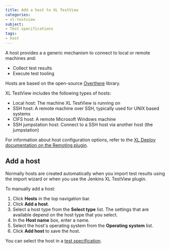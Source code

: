 ```yaml
---
title: Add a host to XL TestView
categories:
- xl-testview
subject:
- Test specifications
tags:
- host
---
```


A host provides a a generic mechanism to connect to local or remote machines and:

* Collect test results
* Execute test tooling

Hosts are based on the open-source [Overthere](https://github.com/xebialabs/overthere) library.

XL TestView includes the following types of hosts:

* Local host: The machine XL TestView is running on
* SSH host: A remote machine over SSH, typically used for UNIX based systems
* CIFS host: A remote Microsoft Windows machine
* SSH jumpstation host: Connect to a SSH host via another host (the jumpstation)
 
For information about host configuration options, refer to the [XL Deploy documentation on the Remoting plugin](/xl-deploy/concept/introduction-to-the-xl-deploy-remoting-plugin.html).
 
## Add a host

Normally hosts are created automatically when you import test results using the import wizard or when you use the Jenkins XL TestView plugin.

To manually add a host:
 
1. Click **Hosts** in the top navigation bar.
1. Click **Add a host**.
2. Select a host type from the **Select type** list. The settings that are available depend on the host type that you select.
3. In the **Host name** box, enter a name.
4. Select the host's operating system from the **Operating system** list.
5. Click **Add host** to save the host.

You can select the host in a [test specification](/xl-testview/how-to/create-a-test-specification.html).

